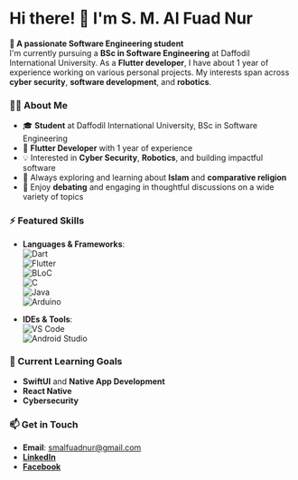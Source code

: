 # Hi there! 👋 I'm S. M. Al Fuad Nur

**🌱 A passionate Software Engineering student**  
I'm currently pursuing a **BSc in Software Engineering** at Daffodil International University. As a **Flutter developer**, I have about 1 year of experience working on various personal projects. My interests span across **cyber security**, **software development**, and **robotics**.

### 👨‍💻 About Me
- 🎓 **Student** at Daffodil International University, BSc in Software Engineering
- 🚀 **Flutter Developer** with 1 year of experience
- 💡 Interested in **Cyber Security**, **Robotics**, and building impactful software
- 🔭 Always exploring and learning about **Islam** and **comparative religion**
- 🎤 Enjoy **debating** and engaging in thoughtful discussions on a wide variety of topics

### ⚡ Featured Skills
- **Languages & Frameworks**:  
  ![Dart](https://img.shields.io/badge/-Dart-blue?style=flat-square&logo=dart)  
  ![Flutter](https://img.shields.io/badge/-Flutter-blue?style=flat-square&logo=flutter)  
  ![BLoC](https://img.shields.io/badge/-BLoC-yellowgreen?style=flat-square)  
  ![C](https://img.shields.io/badge/-C-black?style=flat-square&logo=c)  
  ![Java](https://img.shields.io/badge/-Java-red?style=flat-square&logo=java)  
  ![Arduino](https://img.shields.io/badge/-Arduino-blue?style=flat-square&logo=arduino)

- **IDEs & Tools**:  
  ![VS Code](https://img.shields.io/badge/-VSCode-blue?style=flat-square&logo=visual-studio-code)  
  ![Android Studio](https://img.shields.io/badge/-Android%20Studio-green?style=flat-square&logo=android-studio)

### 🚀 Current Learning Goals
- **SwiftUI** and **Native App Development**
- **React Native**
- **Cybersecurity**

### 📫 Get in Touch
- **Email**: smalfuadnur@gmail.com
- [**LinkedIn**](https://www.linkedin.com/in/alfuad/)
- [**Facebook**](https://www.facebook.com/smalfuadnur)
